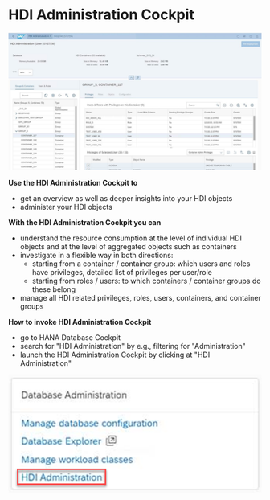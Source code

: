 # HDI Administration Cockpit

![HDI Administration Cockpit](./screenshots/HDI_Administration_Cockpit.jpg)

**Use the HDI Administration Cockpit to**
- get an overview as well as deeper insights into your HDI objects
- administer your HDI objects

**With the HDI Administration Cockpit you can**
- understand the resource consumption at the level of individual HDI objects and at the level of aggregated objects such as containers
- investigate in a flexible way in both directions: 
    - starting from a container  / container group: which users and roles have privileges, detailed list of privileges per user/role
    - starting from roles / users: to which containers / container groups do these belong
- manage all HDI related privileges, roles, users, containers, and container groups

**How to invoke HDI Administration Cockpit**
- go to HANA Database Cockpit
- search for "HDI Administration" by e.g., filtering for "Administration"
- launch the HDI Administration Cockpit by clicking at "HDI Administration"

![launch HDI Administration Cockpit](./screenshots/launchHDIAdministration.png)

